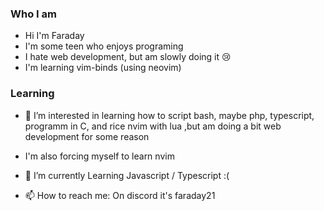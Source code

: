 ### Who I am
- Hi I'm Faraday
- I'm some teen who enjoys programing
- I hate web development, but am slowly doing it 😢
- I'm learning vim-binds (using neovim)
  


### Learning
- 👀 I’m interested in learning how to script bash, maybe php, typescript, programm in C, and rice nvim with lua ,but am doing a bit web development for some reason
- I'm also forcing myself to learn nvim
- 🌱 I’m currently Learning Javascript / Typescript :(
  
- 📫 How to reach me: On discord it's faraday21
